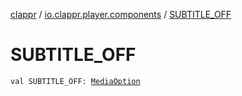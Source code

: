 [clappr](../index.md) / [io.clappr.player.components](index.md) / [SUBTITLE_OFF](./-s-u-b-t-i-t-l-e_-o-f-f.md)

# SUBTITLE_OFF

`val SUBTITLE_OFF: `[`MediaOption`](-media-option/index.md)